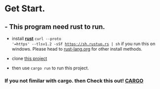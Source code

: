 
# Get Start.

## - This program need rust to run.
- install **[rust](https://rust-lang.org/)** <code>curl --proto '=https' --tlsv1.2 -sSf https://sh.rustup.rs | sh</code>
if you run this on windows. Please head to [rust-lang.org](https://rust-lang.org/) for other install methods.

- clone [this project](https://github.com/dvloplerz/arduino-project)

- then use `cargo run` to run this project.
### If you not fimilar with cargo. then Check this out! [CARGO](https://doc.rust-lang.org/cargo/index.html)
